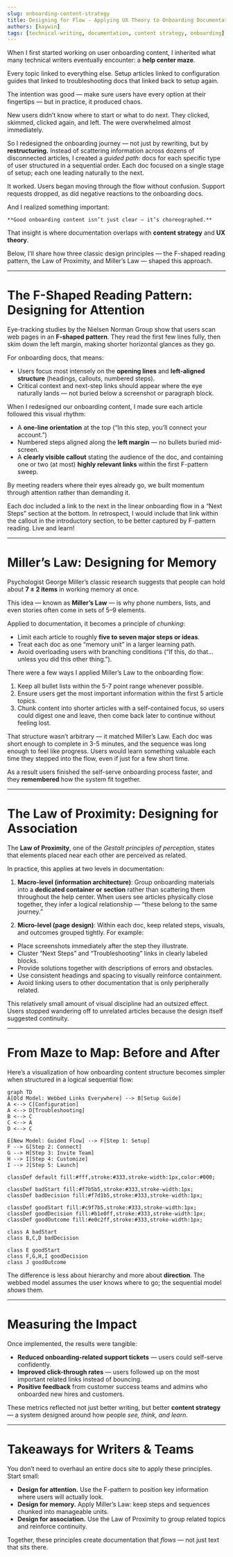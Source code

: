 ```yaml
---
slug: onboarding-content-strategy
title: Designing for Flow - Applying UX Theory to Onboarding Documentation
authors: [kaywin]
tags: [technical-writing, documentation, content strategy, onboarding]
---
```


When I first started working on user onboarding content, I inherited what many technical writers eventually encounter: a **help center maze**.

Every topic linked to everything else. Setup articles linked to configuration guides that linked to troubleshooting docs that linked back to setup again.

The intention was good — make sure users have every option at their fingertips — but in practice, it produced chaos.

New users didn’t know where to start or what to do next. They clicked, skimmed, clicked again, and left. The were overwhelmed almost immediately.

So I redesigned the onboarding journey — not just by rewriting, but by **restructuring.** Instead of scattering information across dozens of disconnected articles, I created a *guided path*: docs for each specific type of user structured in a sequential order. Each doc focused on a single stage of setup; each one leading naturally to the next.

It worked. Users began moving through the flow without confusion. Support requests dropped, as did negative reactions to the onboarding docs.

And I realized something important:
    
    **Good onboarding content isn’t just clear — it’s choreographed.**

That insight is where documentation overlaps with **content strategy** and **UX theory**.

Below, I’ll share how three classic design principles — the F-shaped reading pattern, the Law of Proximity, and Miller’s Law — shaped this approach.

---

# The F-Shaped Reading Pattern: Designing for Attention

Eye-tracking studies by the Nielsen Norman Group show that users scan web pages in an **F-shaped pattern**. They read the first few lines fully, then skim down the left margin, making shorter horizontal glances as they go.

For onboarding docs, that means:
- Users focus most intensely on the **opening lines** and **left-aligned structure** (headings, callouts, numbered steps).
- Critical context and next-step links should appear where the eye naturally lands — not buried below a screenshot or paragraph block.

When I redesigned our onboarding content, I made sure each article followed this visual rhythm:
- A **one-line orientation** at the top (“In this step, you’ll connect your account.”)
- Numbered steps aligned along the **left margin** — no bullets buried mid-screen.
- A **clearly visible callout** stating the audience of the doc, and containing one or two (at most) **highly relevant links** within the first F-pattern sweep.

By meeting readers where their eyes already go, we built momentum through attention rather than demanding it.

Each doc included a link to the next in the linear onboarding flow in a “Next Steps” section at the bottom. In retrospect, I would include that link within the callout in the introductory section, to be better captured by F-pattern reading. Live and learn!

---

# Miller’s Law: Designing for Memory

Psychologist George Miller’s classic research suggests that people can hold about **7 ± 2 items** in working memory at once.

This idea — known as **Miller’s Law** — is why phone numbers, lists, and even stories often come in sets of 5–9 elements.

Applied to documentation, it becomes a principle of *chunking*:
- Limit each article to roughly **five to seven major steps or ideas**.
- Treat each doc as one “memory unit” in a larger learning path.
- Avoid overloading users with branching conditions (“If this, do that… unless you did this other thing.”).


There were a few ways I applied Miller’s Law to the onboarding flow:
1. Keep all bullet lists within the 5-7 point range whenever possible.
2. Ensure users get the most important information within the first 5 article topics.
3. Chunk content into shorter articles with a self-contained focus, so users could digest one and leave, then come back later to continue without feeling lost.

That structure wasn’t arbitrary — it matched Miller’s Law. Each doc was short enough to complete in 3-5 minutes, and the sequence was long enough to feel like progress. Users would learn something valuable each time they stepped into the flow, even if just for a few short time.

As a result users finished the self-serve onboarding process faster, and they **remembered** how the system fit together.

---

# The Law of Proximity: Designing for Association
The **Law of Proximity**, one of the *Gestalt principles of perception*, states that elements placed near each other are perceived as related.

In practice, this applies at two levels in documentation:
1. **Macro-level (information architecture)**:
Group onboarding materials into a **dedicated container or section** rather than scattering them throughout the help center. When users see articles physically close together, they infer a logical relationship — “these belong to the same journey.”

2. **Micro-level (page design)**:
 Within each doc, keep related steps, visuals, and outcomes grouped tightly. For example:
- Place screenshots immediately after the step they illustrate.
- Cluster “Next Steps” and “Troubleshooting” links in clearly labeled blocks.
- Provide solutions together with descriptions of errors and obstacles.
- Use consistent headings and spacing to visually reinforce containment.
- Avoid linking users to other documentation that is only peripherally related.

This relatively small amount of visual discipline had an outsized effect. Users stopped wandering off to unrelated articles because the design itself suggested continuity.

---

# From Maze to Map: Before and After

Here’s a visualization of how onboarding content structure becomes simpler when structured in a logical sequential flow:

```mermaid
graph TD
A[Old Model: Webbed Links Everywhere] --> B[Setup Guide]
A <--> C[Configuration]
A <--> D[Troubleshooting]
B <--> C
C <--> A
D <--> C

E[New Model: Guided Flow] --> F[Step 1: Setup]
F --> G[Step 2: Connect]
G --> H[Step 3: Invite Team]
H --> I[Step 4: Customize]
I --> J[Step 5: Launch]

classDef default fill:#fff,stroke:#333,stroke-width:1px,color:#000;

classDef badStart fill:#f7b5b5,stroke:#333,stroke-width:1px;
classDef badDecision fill:#f7d1b5,stroke:#333,stroke-width:1px;

classDef goodStart fill:#c9f7b5,stroke:#333,stroke-width:1px;
classDef goodDecision fill:#b1e0ff,stroke:#333,stroke-width:1px;
classDef goodOutcome fill:#e0c2ff,stroke:#333,stroke-width:1px;

class A badStart
class B,C,D badDecision

class E goodStart
class F,G,H,I goodDecision
class J goodOutcome
```

The difference is less about hierarchy and more about **direction**. The webbed model assumes the user knows where to go; the sequential model *shows* them.

---

# Measuring the Impact

Once implemented, the results were tangible:
- **Reduced onboarding-related support tickets** — users could self-serve confidently.
- **Improved click-through rates** — users followed up on the most important related links instead of bouncing.
- **Positive feedback** from customer success teams and admins who onboarded new hires and customers.

These metrics reflected not just better writing, but better **content strategy** — a system designed around how people *see, think, and learn*.

---

# Takeaways for Writers & Teams

You don’t need to overhaul an entire docs site to apply these principles. Start small:

- **Design for attention.**
Use the F-pattern to position key information where users will actually look.
- **Design for memory.**
Apply Miller’s Law: keep steps and sequences chunked into manageable units.
- **Design for association.**
Use the Law of Proximity to group related topics and reinforce continuity.

Together, these principles create documentation that *flows* — not just text that sits there.
